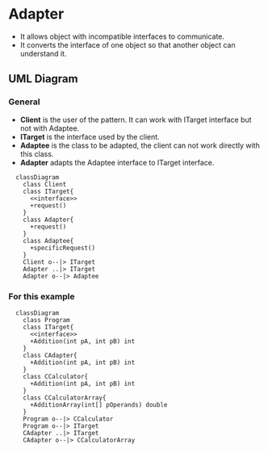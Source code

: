 #  Adapter
 - It allows object with incompatible interfaces to communicate.
 - It converts the interface of one object so that another object can understand it.

## UML Diagram
### General
- **Client** is the user of the pattern. It can work with ITarget interface but not with Adaptee.
- **ITarget** is the interface used by the client.
- **Adaptee** is the class to be adapted, the client can not work directly with this class.
- **Adapter** adapts the Adaptee interface to ITarget interface.
```mermaid
  classDiagram
    class Client
    class ITarget{
      <<interface>>
      +request()
    }
    class Adapter{
      +request()
    }
    class Adaptee{
      +specificRequest()
    }
    Client o--|> ITarget
    Adapter ..|> ITarget
    Adapter o--|> Adaptee
```
### For this example
```mermaid
  classDiagram
    class Program
    class ITarget{
      <<interface>>
      +Addition(int pA, int pB) int
    }
    class CAdapter{
      +Addition(int pA, int pB) int
    }
    class CCalculator{
      +Addition(int pA, int pB) int
    }
    class CCalculatorArray{
      +AdditionArray(int[] pOperands) double
    }
    Program o--|> CCalculator
    Program o--|> ITarget
    CAdapter ..|> ITarget
    CAdapter o--|> CCalculatorArray
```
